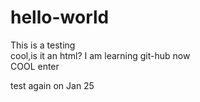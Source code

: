 # hello-world

This is a testing<Br>cool,is it an html?
I am learning git-hub now<br>
COOL
enter


test again on Jan 25
